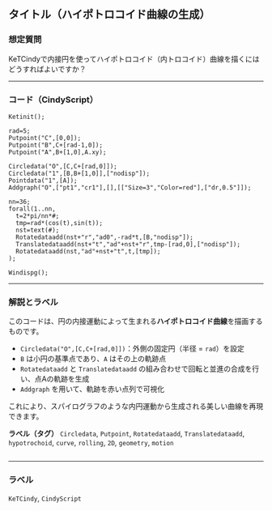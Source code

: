 ## タイトル（ハイポトロコイド曲線の生成）

### 想定質問

KeTCindyで内接円を使ってハイポトロコイド（内トロコイド）曲線を描くにはどうすればよいですか？

---

### コード（CindyScript）

```cindy
Ketinit();

rad=5;
Putpoint("C",[0,0]);
Putpoint("B",C+[rad-1,0]);
Putpoint("A",B+[1,0],A.xy);

Circledata("O",[C,C+[rad,0]]);
Circledata("1",[B,B+[1,0]],["nodisp"]);
Pointdata("1",[A]);
Addgraph("O",["pt1","cr1"],[],[["Size=3","Color=red"],["dr,0.5"]]);

nn=36;
forall(1..nn,
  t=2*pi/nn*#;
  tmp=rad*(cos(t),sin(t));
  nst=text(#);
  Rotatedataadd(nst+"r","ad0",-rad*t,[B,"nodisp"]);
  Translatedataadd(nst+"t","ad"+nst+"r",tmp-[rad,0],["nodisp"]);
  Rotatedataadd(nst,"ad"+nst+"t",t,[tmp]);
);

Windispg();
````

---

### 解説とラベル

このコードは、円の内接運動によって生まれる**ハイポトロコイド曲線**を描画するものです。

* `Circledata("O",[C,C+[rad,0]])`：外側の固定円（半径 = `rad`）を設定
* `B` は小円の基準点であり、`A` はその上の軌跡点
* `Rotatedataadd` と `Translatedataadd` の組み合わせで回転と並進の合成を行い、点Aの軌跡を生成
* `Addgraph` を用いて、軌跡を赤い点列で可視化

これにより、スパイログラフのような内円運動から生成される美しい曲線を再現できます。

**ラベル（タグ）**
`Circledata`, `Putpoint`, `Rotatedataadd`, `Translatedataadd`, `hypotrochoid`, `curve`, `rolling`, `2D`, `geometry`, `motion`

```
```


---

### ラベル

`KeTCindy`, `CindyScript`
